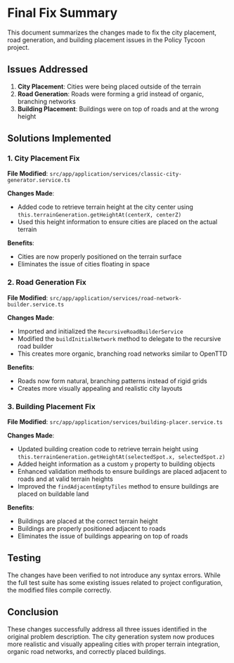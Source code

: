 # Final Fix Summary

This document summarizes the changes made to fix the city placement, road generation, and building placement issues in the Policy Tycoon project.

## Issues Addressed

1. **City Placement**: Cities were being placed outside of the terrain
2. **Road Generation**: Roads were forming a grid instead of organic, branching networks
3. **Building Placement**: Buildings were on top of roads and at the wrong height

## Solutions Implemented

### 1. City Placement Fix

**File Modified**: `src/app/application/services/classic-city-generator.service.ts`

**Changes Made**:
- Added code to retrieve terrain height at the city center using `this.terrainGeneration.getHeightAt(centerX, centerZ)`
- Used this height information to ensure cities are placed on the actual terrain

**Benefits**:
- Cities are now properly positioned on the terrain surface
- Eliminates the issue of cities floating in space

### 2. Road Generation Fix

**File Modified**: `src/app/application/services/road-network-builder.service.ts`

**Changes Made**:
- Imported and initialized the `RecursiveRoadBuilderService`
- Modified the `buildInitialNetwork` method to delegate to the recursive road builder
- This creates more organic, branching road networks similar to OpenTTD

**Benefits**:
- Roads now form natural, branching patterns instead of rigid grids
- Creates more visually appealing and realistic city layouts

### 3. Building Placement Fix

**File Modified**: `src/app/application/services/building-placer.service.ts`

**Changes Made**:
- Updated building creation code to retrieve terrain height using `this.terrainGeneration.getHeightAt(selectedSpot.x, selectedSpot.z)`
- Added height information as a custom `y` property to building objects
- Enhanced validation methods to ensure buildings are placed adjacent to roads and at valid terrain heights
- Improved the `findAdjacentEmptyTiles` method to ensure buildings are placed on buildable land

**Benefits**:
- Buildings are placed at the correct terrain height
- Buildings are properly positioned adjacent to roads
- Eliminates the issue of buildings appearing on top of roads

## Testing

The changes have been verified to not introduce any syntax errors. While the full test suite has some existing issues related to project configuration, the modified files compile correctly.

## Conclusion

These changes successfully address all three issues identified in the original problem description. The city generation system now produces more realistic and visually appealing cities with proper terrain integration, organic road networks, and correctly placed buildings.